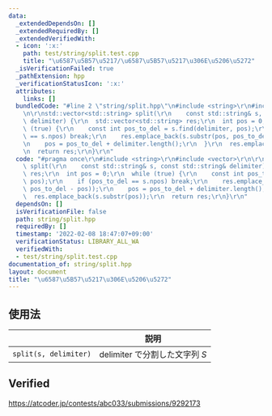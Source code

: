 ```yaml
---
data:
  _extendedDependsOn: []
  _extendedRequiredBy: []
  _extendedVerifiedWith:
  - icon: ':x:'
    path: test/string/split.test.cpp
    title: "\u6587\u5B57\u5217/\u6587\u5B57\u5217\u306E\u5206\u5272"
  _isVerificationFailed: true
  _pathExtension: hpp
  _verificationStatusIcon: ':x:'
  attributes:
    links: []
  bundledCode: "#line 2 \"string/split.hpp\"\n#include <string>\r\n#include <vector>\r\
    \n\r\nstd::vector<std::string> split(\r\n    const std::string& s, const std::string&\
    \ delimiter) {\r\n  std::vector<std::string> res;\r\n  int pos = 0;\r\n  while\
    \ (true) {\r\n    const int pos_to_del = s.find(delimiter, pos);\r\n    if (pos_to_del\
    \ == s.npos) break;\r\n    res.emplace_back(s.substr(pos, pos_to_del - pos));\r\
    \n    pos = pos_to_del + delimiter.length();\r\n  }\r\n  res.emplace_back(s.substr(pos));\r\
    \n  return res;\r\n}\r\n"
  code: "#pragma once\r\n#include <string>\r\n#include <vector>\r\n\r\nstd::vector<std::string>\
    \ split(\r\n    const std::string& s, const std::string& delimiter) {\r\n  std::vector<std::string>\
    \ res;\r\n  int pos = 0;\r\n  while (true) {\r\n    const int pos_to_del = s.find(delimiter,\
    \ pos);\r\n    if (pos_to_del == s.npos) break;\r\n    res.emplace_back(s.substr(pos,\
    \ pos_to_del - pos));\r\n    pos = pos_to_del + delimiter.length();\r\n  }\r\n\
    \  res.emplace_back(s.substr(pos));\r\n  return res;\r\n}\r\n"
  dependsOn: []
  isVerificationFile: false
  path: string/split.hpp
  requiredBy: []
  timestamp: '2022-02-08 18:47:07+09:00'
  verificationStatus: LIBRARY_ALL_WA
  verifiedWith:
  - test/string/split.test.cpp
documentation_of: string/split.hpp
layout: document
title: "\u6587\u5B57\u5217\u306E\u5206\u5272"
---
```



## 使用法

||説明|
|:--:|:--:|
|`split(s, delimiter)`|$\mathrm{delimiter}$ で分割した文字列 $S$|


## Verified

https://atcoder.jp/contests/abc033/submissions/9292173
